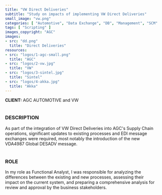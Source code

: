```yaml
---
title: "VW Direct Deliveries"
subtitle: "Study on impacts of implementing VW Direct Deliveries"
small_image: "vw.png"
categories: [ "Automotive", "Data Exchange", "DB", "Management", "SCM" ]
tags: [ "Scripting" ]
images_copyright: "AGC"
images:
- src: "dd.png"
  title: "Direct Deliveries"
resources:
- src: "logos/1-agc-small.png"
  title: "AGC"
- src: "logos/2-vw.jpg"
  title: "VW"
- src: "logos/3-sintel.jpg"
  title: "Sintel"
- src: "logos/4-akka.jpg"
  title: "Akka"
---
```


<b>CLIENT:</b> AGC AUTOMOTIVE and VW<br>
<br>

<h3>DESCRIPTION</h3>
As part of the integration of VW Direct Deliveries into AGC's Supply Chain operations, significant updates to existing processes and EDI message exchanges were required, most notably the introduction of the new VDA4987 Global DESADV message.<br>
<br>

<h3>ROLE</h3>
In my role as Functional Analyst, I was responsible for analyzing the differences between the existing and new processes, assessing their impact on the current system, and preparing a comprehensive analysis for review and approval by the business stakeholders.<br>
